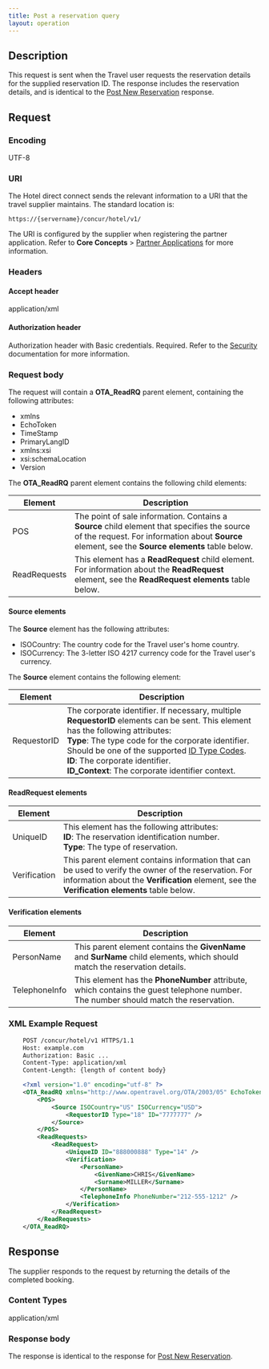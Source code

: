 ```yaml
---
title: Post a reservation query
layout: operation
---
```


## Description

This request is sent when the Travel user requests the reservation details for the supplied reservation ID. The response includes the reservation details, and is identical to the [Post New Reservation][1] response.

##  Request

### Encoding
UTF-8

### URI

The Hotel direct connect sends the relevant information to a URI that the travel supplier maintains. The standard location is:

`https://{servername}/concur/hotel/v1/`

The URI is configured by the supplier when registering the partner application. Refer to **Core Concepts** > [Partner Applications][1] for more information.

### Headers

#### Accept header
application/xml

#### Authorization header
Authorization header with Basic credentials. Required. Refer to the [Security][2] documentation for more information. 

### Request body

The request will contain a **OTA_ReadRQ** parent element, containing the following attributes:

* xmlns
* EchoToken
* TimeStamp
* PrimaryLangID
* xmlns:xsi
* xsi:schemaLocation
* Version

The **OTA_ReadRQ** parent element contains the following child elements:

|  Element |  Description |
|----------|--------------------|
|  POS |  The point of sale information. Contains a **Source** child element that specifies the source of the request. For information about **Source** element, see the **Source elements** table below. |
|  ReadRequests |  This element has a **ReadRequest** child element. For information about the **ReadRequest** element, see the **ReadRequest elements** table below. |

#### Source elements

The **Source** element has the following attributes:

* ISOCountry: The country code for the Travel user's home country.
* ISOCurrency: The 3-letter ISO 4217 currency code for the Travel user's currency.

The **Source** element contains the following element:

|  Element |  Description |
|----------|---------------------------------------|
|  RequestorID | The corporate identifier. If necessary, multiple **RequestorID** elements can be sent. This element has the following attributes:<br/>**Type**: The type code for the corporate identifier. Should be one of the supported [ID Type Codes][3]. <br/>**ID**: The corporate identifier. <br/>**ID_Context**: The corporate identifier context.|

#### ReadRequest elements

|  Element |  Description |
|----------|---------------------------------------|
|  UniqueID |  This element has the following attributes:<br/>**ID**: The reservation identification number.<br/>**Type**: The type of reservation. |
|  Verification |  This parent element contains information that can be used to verify the owner of the reservation. For information about the **Verification** element, see the **Verification elements** table below. |

#### Verification elements

|  Element |  Description |
|----------|---------------------------------------|
|  PersonName |  This parent element contains the **GivenName** and **SurName** child elements, which should match the reservation details. |
|  TelephoneInfo |  This element has the **PhoneNumber** attribute, which contains the guest telephone number. The number should match the reservation. | 

###  XML Example Request

```xml
    POST /concur/hotel/v1 HTTPS/1.1
    Host: example.com
    Authorization: Basic ...
    Content-Type: application/xml
    Content-Length: {length of content body}

    <?xml version="1.0" encoding="utf-8" ?>
    <OTA_ReadRQ xmlns="http://www.opentravel.org/OTA/2003/05" EchoToken="ABC123" TimeStamp="2012-01-01T19:00:00" PrimaryLangID="en-us" xmlns:xsi="http://www.w3.org/2001/XMLSchema-instance" xsi:schemaLocation="http://www.opentravel.org/OTA/2003/05 ../Schemas/OTA_ReadRQ.xsd" Version="1">
        <POS>
            <Source ISOCountry="US" ISOCurrency="USD">
                <RequestorID Type="18" ID="7777777" />
            </Source>
        </POS>
        <ReadRequests>
            <ReadRequest>
                <UniqueID ID="888000888" Type="14" />
                <Verification>
                    <PersonName>
                        <GivenName>CHRIS</GivenName>
                        <Surname>MILLER</Surname>
                    </PersonName>
                    <TelephoneInfo PhoneNumber="212-555-1212" />
                </Verification>
            </ReadRequest>
        </ReadRequests>
    </OTA_ReadRQ>
```

##  Response

The supplier responds to the request by returning the details of the completed booking.

### Content Types
application/xml

### Response body

The response is identical to the response for [Post New Reservation][1]. 

  


[1]: https://developer.concur.com/direct-connects/hotel/post-new-reservation
[2]: https://developer.concur.com/overview/partner-applications
[3]: https://developer.concur.com/node/434#security
[4]: https://developer.concur.com/node/434#idtypes
